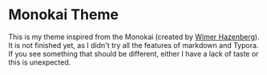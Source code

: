 # Monokai Theme

This is my theme inspired from the Monokai (created by [Wimer Hazenberg](https://github.com/monokai)). It is not finished yet, as I didn't try all the features of markdown and Typora. If you see something that should be different, either I have a lack of taste or this is unexpected.